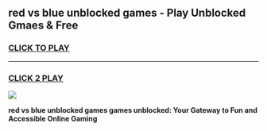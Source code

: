 
## red vs blue unblocked games - Play Unblocked Gmaes & Free
<h3>
<a href="https://news.freeplayer.one?title=red_vs_blue_unblocked_games&ref=23F">CLICK TO PLAY</a></h3>
<hr>

<h3>
<a href="https://news.freeplayer.one?title=red_vs_blue_unblocked_games&ref=23F">CLICK 2 PLAY</a>
  
</h3>

<a href="https://news.freeplayer.one?title=red_vs_blue_unblocked_games&ref=23F/"><img src="https://clearcache.store/games.png"></a>


**red vs blue unblocked games games unblocked: Your Gateway to Fun and Accessible Online Gaming**
